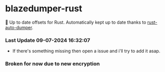 # blazedumper-rust

🚀 Up to date offsets for Rust. Automatically kept up to date thanks to [rust-auto-dumper](https://github.com/Akandesh/rust-auto-dumper).


### Last Update 09-07-2024 16:32:07
- If there's something missing then open a issue and i'll try to add it asap.

### Broken for now due to new encryption 